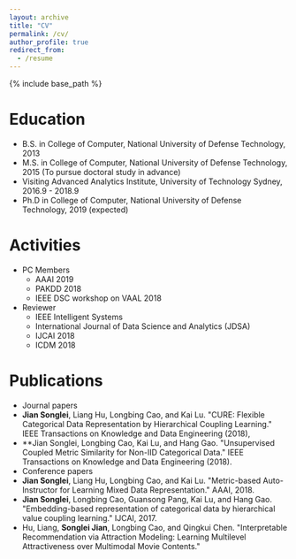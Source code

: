 ```yaml
---
layout: archive
title: "CV"
permalink: /cv/
author_profile: true
redirect_from:
  - /resume
---
```


{% include base_path %}

Education
======
* B.S. in College of Computer, National University of Defense Technology, 2013
* M.S. in College of Computer, National University of Defense Technology, 2015 (To pursue doctoral study in advance)
* Visiting Advanced Analytics Institute, University of Technology Sydney, 2016.9 - 2018.9
* Ph.D in College of Computer, National University of Defense Technology, 2019 (expected)

Activities
======
* PC Members
  * AAAI 2019
  * PAKDD 2018
  * IEEE DSC workshop on VAAL 2018
* Reviewer
  * IEEE Intelligent Systems
  * International Journal of Data Science and Analytics (JDSA)
  * IJCAI 2018
  * ICDM 2018

Publications
============
*  Journal papers
  * **Jian Songlei**, Liang Hu, Longbing Cao, and Kai Lu. "CURE: Flexible Categorical Data Representation by Hierarchical Coupling Learning." IEEE Transactions on Knowledge and Data Engineering (2018),
  * **Jian Songlei, Longbing Cao, Kai Lu, and Hang Gao. "Unsupervised Coupled Metric Similarity for Non-IID Categorical Data." IEEE Transactions on Knowledge and Data Engineering (2018).
*  Conference papers
  * **Jian Songlei**, Liang Hu, Longbing Cao, and Kai Lu. "Metric-based Auto-Instructor for Learning Mixed Data Representation." AAAI, 2018.
  * **Jian Songlei**, Longbing Cao, Guansong Pang, Kai Lu, and Hang Gao. "Embedding-based representation of categorical data by hierarchical value coupling learning." IJCAI, 2017.
  * Hu, Liang, **Songlei Jian**, Longbing Cao, and Qingkui Chen. "Interpretable Recommendation via Attraction Modeling: Learning Multilevel Attractiveness over Multimodal Movie Contents."




  
  